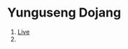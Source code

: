 # Yunguseng Dojang

1. [Live](https://www.youtube.com/playlist?list=PLCkqJDm6LxQdhgAm9EgVWr33hL3Tb1Aml)
2. ‍
